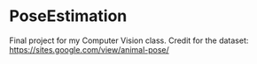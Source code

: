 # PoseEstimation
Final project for my Computer Vision class.
Credit for the dataset: https://sites.google.com/view/animal-pose/
